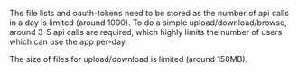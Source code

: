 The file lists and oauth-tokens need to be stored as the number of api calls in a day is limited (around 1000). To do a simple upload/download/browse, around 3-5 api calls are required, which highly limits the number of users which can use the app per-day.

The size of files for upload/download is limited (around 150MB).